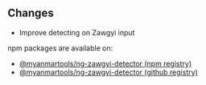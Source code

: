 ## Changes

* Improve detecting on Zawgyi input

npm packages are available on:

* [@myanmartools/ng-zawgyi-detector (npm registry)](https://www.npmjs.com/package/@myanmartools/ng-zawgyi-detector)
* [@myanmartools/ng-zawgyi-detector (github registry)](https://github.com/myanmartools/ng-zawgyi-detector/packages)
